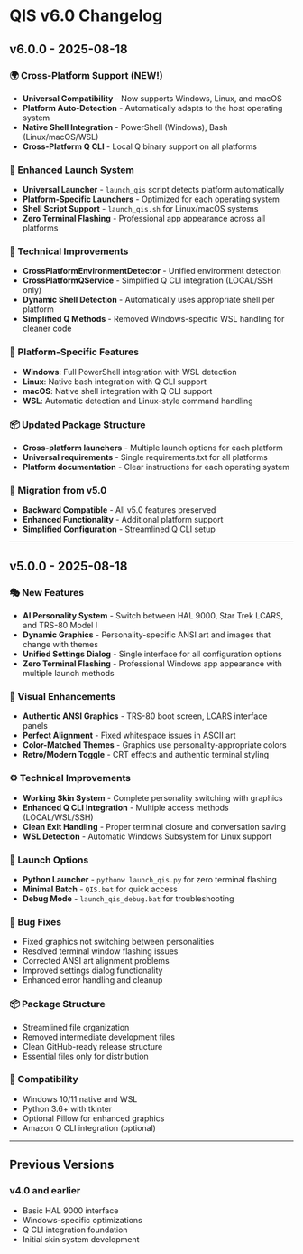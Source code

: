 # QIS v6.0 Changelog

## v6.0.0 - 2025-08-18

### 🌍 Cross-Platform Support (NEW!)
- **Universal Compatibility** - Now supports Windows, Linux, and macOS
- **Platform Auto-Detection** - Automatically adapts to the host operating system
- **Native Shell Integration** - PowerShell (Windows), Bash (Linux/macOS/WSL)
- **Cross-Platform Q CLI** - Local Q binary support on all platforms

### 🚀 Enhanced Launch System
- **Universal Launcher** - `launch_qis` script detects platform automatically
- **Platform-Specific Launchers** - Optimized for each operating system
- **Shell Script Support** - `launch_qis.sh` for Linux/macOS systems
- **Zero Terminal Flashing** - Professional app appearance across all platforms

### 🔧 Technical Improvements
- **CrossPlatformEnvironmentDetector** - Unified environment detection
- **CrossPlatformQService** - Simplified Q CLI integration (LOCAL/SSH only)
- **Dynamic Shell Detection** - Automatically uses appropriate shell per platform
- **Simplified Q Methods** - Removed Windows-specific WSL handling for cleaner code

### 🎯 Platform-Specific Features
- **Windows**: Full PowerShell integration with WSL detection
- **Linux**: Native bash integration with Q CLI support
- **macOS**: Native shell integration with Q CLI support
- **WSL**: Automatic detection and Linux-style command handling

### 📦 Updated Package Structure
- **Cross-platform launchers** - Multiple launch options for each platform
- **Universal requirements** - Single requirements.txt for all platforms
- **Platform documentation** - Clear instructions for each operating system

### 🔄 Migration from v5.0
- **Backward Compatible** - All v5.0 features preserved
- **Enhanced Functionality** - Additional platform support
- **Simplified Configuration** - Streamlined Q CLI setup

---

## v5.0.0 - 2025-08-18

### 🎭 New Features
- **AI Personality System** - Switch between HAL 9000, Star Trek LCARS, and TRS-80 Model I
- **Dynamic Graphics** - Personality-specific ANSI art and images that change with themes
- **Unified Settings Dialog** - Single interface for all configuration options
- **Zero Terminal Flashing** - Professional Windows app appearance with multiple launch methods

### 🎨 Visual Enhancements
- **Authentic ANSI Graphics** - TRS-80 boot screen, LCARS interface panels
- **Perfect Alignment** - Fixed whitespace issues in ASCII art
- **Color-Matched Themes** - Graphics use personality-appropriate colors
- **Retro/Modern Toggle** - CRT effects and authentic terminal styling

### ⚙️ Technical Improvements
- **Working Skin System** - Complete personality switching with graphics
- **Enhanced Q CLI Integration** - Multiple access methods (LOCAL/WSL/SSH)
- **Clean Exit Handling** - Proper terminal closure and conversation saving
- **WSL Detection** - Automatic Windows Subsystem for Linux support

### 🚀 Launch Options
- **Python Launcher** - `pythonw launch_qis.py` for zero terminal flashing
- **Minimal Batch** - `QIS.bat` for quick access
- **Debug Mode** - `launch_qis_debug.bat` for troubleshooting

### 🔧 Bug Fixes
- Fixed graphics not switching between personalities
- Resolved terminal window flashing issues
- Corrected ANSI art alignment problems
- Improved settings dialog functionality
- Enhanced error handling and cleanup

### 📦 Package Structure
- Streamlined file organization
- Removed intermediate development files
- Clean GitHub-ready release structure
- Essential files only for distribution

### 🎯 Compatibility
- Windows 10/11 native and WSL
- Python 3.6+ with tkinter
- Optional Pillow for enhanced graphics
- Amazon Q CLI integration (optional)

---

## Previous Versions

### v4.0 and earlier
- Basic HAL 9000 interface
- Windows-specific optimizations
- Q CLI integration foundation
- Initial skin system development
